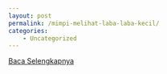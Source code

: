 ```yaml
---
layout: post
permalink: /mimpi-melihat-laba-laba-kecil/
categories:
    - Uncategorized
---
```


[Baca Selengkapnya](/07)
